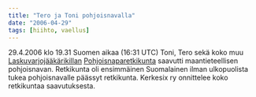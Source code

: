 ```yaml
---
title: "Tero ja Toni pohjoisnavalla"
date: "2006-04-29"
tags: [hiihto, vaellus]
---
```


29.4.2006 klo 19.31 Suomen aikaa (16:31 UTC) Toni, Tero sekä koko muu
[Laskuvarjojääkärikillan](http://www.lsvjkilta.fi)
[Pohjoisnaparetkikunta](http://www.pohjoisnapa.fi/) saavutti
maantieteellisen pohjoisnavan. Retkikunta oli ensimmäinen Suomalainen
ilman ulkopuolista tukea pohjoisnavalle päässyt retkikunta. Kerkesix ry
onnittelee koko retkikuntaa saavutuksesta.
